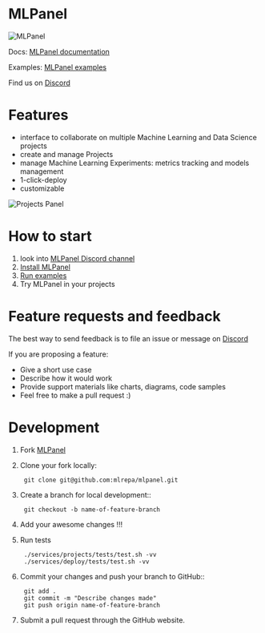 # MLPanel

![MLPanel](https://gblobscdn.gitbook.com/assets%2F-Lzh1AArhTugENuEmRGS%2F-M6jmR5ihP5f3uoAqt1Y%2F-M6se7wKEtDD0HjtK3_O%2Fimage.png?alt=media&token=a5428f6c-2bfb-448d-8972-e25311515f4f)


Docs: [MLPanel documentation](https://mlrepa.gitbook.io/mlpanel/)
 
Examples: [MLPanel examples](https://mlrepa.gitbook.io/mlpanel/) 

Find us on [Discord](https://discord.gg/DAMrSAy)


# Features 

- interface to collaborate on multiple Machine Learning and Data Science projects 
- create and manage Projects
- manage Machine Learning Experiments: metrics tracking and models management
- 1-click-deploy
- customizable 

![Projects Panel](https://lh5.googleusercontent.com/DLt_aeA71h5a6zZI6_DOEInAU-6I9cjRyshF7Tihywi_khMOlq_OX6ToXQ8kR-43KM8Li1ENEWp22R_dTBRpIu1C52jqky08uuihXC28NOwXzkfq3eTw-62JPesN5OJP1kHUhpCR5-w)


# How to start 

1) look into [MLPanel Discord channel](https://discord.gg/DAMrSAy)
2) [Install MLPanel](https://mlrepa.gitbook.io/mlpanel/get-started-1/install) 
3) [Run examples](https://mlrepa.gitbook.io/mlpanel/tutorials/examples-with-jupyter-notebook) 
4) Try MLPanel in your projects   



# Feature requests and feedback

The best way to send feedback is to file an issue or message on [Discord](https://discord.gg/DAMrSAy)

If you are proposing a feature:

* Give a short use case
* Describe how it would work
* Provide support materials like charts, diagrams, code samples 
* Feel free to make a pull request  :) 

# Development


1. Fork [MLPanel](https://github.com/mlrepa/mlpanel)
   
2. Clone your fork locally:

        git clone git@github.com:mlrepa/mlpanel.git

3. Create a branch for local development::

        git checkout -b name-of-feature-branch

3. Add your awesome changes !!!

4. Run tests 

        ./services/projects/tests/test.sh -vv
        ./services/deploy/tests/test.sh -vv


5. Commit your changes and push your branch to GitHub::

        git add .
        git commit -m "Describe changes made"
        git push origin name-of-feature-branch

6. Submit a pull request through the GitHub website.